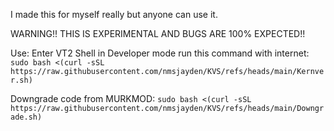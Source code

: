 I made this for myself really but anyone can use it.


WARNING!! THIS IS EXPERIMENTAL AND BUGS ARE 100% EXPECTED!!


Use:
Enter VT2 Shell in Developer mode
run this command with internet:
```sudo bash <(curl -sSL https://raw.githubusercontent.com/nmsjayden/KVS/refs/heads/main/Kernver.sh)```

Downgrade code from MURKMOD:
```sudo bash <(curl -sSL https://raw.githubusercontent.com/nmsjayden/KVS/refs/heads/main/Downgrade.sh)```

